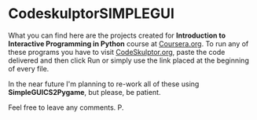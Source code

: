 <h1>CodeskulptorSIMPLEGUI</h1>

What you can find here are the projects created for <b>Introduction to Interactive Programming in Python</b> course at [Coursera.org](http://coursera.org/).
To run any of these programs you have to visit [CodeSkulptor.org](http://codeskulptor.org), paste the code delivered and then click Run or simply use the link placed at the beginning of every file.

In the near future I'm planning to re-work all of these using <b>SimpleGUICS2Pygame</b>, but please, be patient.

Feel free to leave any comments.
P.